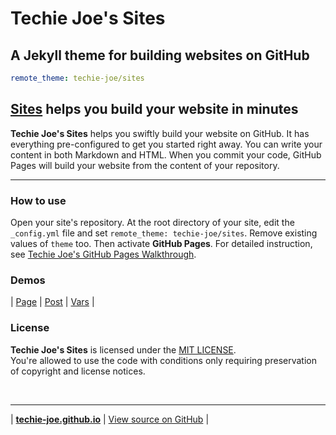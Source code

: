 <h1 id="_hero-title">Techie Joe's Sites</h1>

A Jekyll theme for building websites on GitHub
---

```yml
remote_theme: techie-joe/sites
```

[Sites][website] helps you build your website in minutes
---

**Techie Joe's Sites** helps you swiftly build your website on GitHub. It has everything pre-configured to get you started right away. You can write your content in both Markdown and HTML. When you commit your code, GitHub Pages will build your website from the content of your repository.

---

### How to use

Open your site's repository. At the root directory of your site, edit the `_config.yml` file and set `remote_theme: techie-joe/sites`. Remove existing values of `theme` too. Then activate **GitHub Pages**. For detailed instruction, see [Techie Joe's GitHub Pages Walkthrough](https://techie-joe.github.io/library/github-pages/).

### Demos

| [Page](./_pages/) | [Post](./_posts/) | [Vars](./_pages/vars.html) |

### License

**Techie Joe's Sites** is licensed under the [MIT LICENSE](//github.com/techie-joe/sites/blob/main/LICENSE).  
You're allowed to use the code with conditions only requiring preservation of copyright and license notices.

&nbsp;
  
---

| **[techie-joe.github.io](//techie-joe.github.io)** | [View source on GitHub][source] |

[website]: //techie-joe.github.io/sites/ "Techie Joe's Sites"
[source]: //github.com/techie-joe/sites "Techie Joe's Sites repository"
